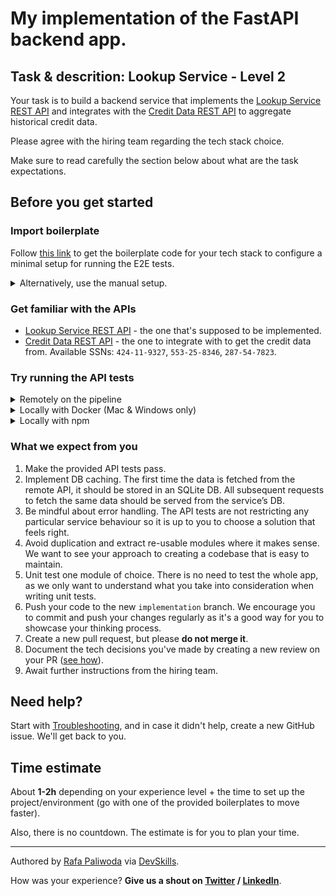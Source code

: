 # My implementation of the FastAPI backend app.


## Task & descrition: Lookup Service - Level 2

Your task is to build a backend service that implements the [Lookup Service REST API](https://infra.devskills.app/lookup/api/1.0.0) and integrates with the [Credit Data REST API](https://infra.devskills.app/credit-data/api/1.0.0) to aggregate historical credit data.

Please agree with the hiring team regarding the tech stack choice.

Make sure to read carefully the section below about what are the task expectations.

## Before you get started

### Import boilerplate

Follow [this link](https://docs.devskills.co/collections/85-the-interview-process/articles/342-importing-challenge-boilerplate) to get the boilerplate code for your tech stack to configure a minimal setup for running the E2E tests.

<details>
<summary>Alternatively, use the manual setup.</summary>

1. Update the `apiUrl` (where your backend runs) in [cypress.json](cypress.json).
2. Update the [`build`](package.json#L5) and [`start`](package.json#L6) scripts in [package.json](package.json) to respectively build and start your app.

</details>

### Get familiar with the APIs

- [Lookup Service REST API](https://infra.devskills.app/lookup/api/1.0.0) - the one that's supposed to be implemented.
- [Credit Data REST API](https://infra.devskills.app/credit-data/api/1.0.0) - the one to integrate with to get the credit data from. Available SSNs: `424-11-9327`, `553-25-8346`, `287-54-7823`.

### Try running the API tests

<details>
<summary>Remotely on the pipeline</summary>

Create and switch to a new `implementation` branch and push your code. This will trigger a new pipeline run which will execute the tests.

Check the 'Actions' tab to see the historical runs.

</details>


<details>
<summary>Locally with Docker (Mac & Windows only)</summary>

#### Prerequisites

- [Install Docker](https://www.docker.com/get-started)
- Start your app

#### Run the tests
```bash
 docker run --add-host host.docker.internal:host-gateway -v $PWD:/e2e -w /e2e cypress/included:3.4.0
```

You can either use the console output or generated screenshots/videos (*check the newly created files that appear after a test run*) to troubleshoot the test results.


</details>

<details>
<summary>Locally with npm</summary>

#### Prerequisites

1. [Install node](https://nodejs.org/en/)
2. When in the project's root, run: `sed 's/host.docker.internal/localhost/g' cypress.json > cypress.json.tmp && mv cypress.json.tmp cypress.json`  
3. Start your app

#### Run the tests
```bash
 npm run test
```

You can either use the console output or generated screenshots/videos (*check the newly created files that appear after a test run*) to troubleshoot the test results.

</details>

### What we expect from you

1. Make the provided API tests pass.
2. Implement DB caching. The first time the data is fetched from the remote API, it should be stored in an SQLite DB. All subsequent requests to fetch the same data should be served from the service’s DB.
3. Be mindful about error handling. The API tests are not restricting any particular service behaviour so it is up to you to choose a solution that feels right.
4. Avoid duplication and extract re-usable modules where it makes sense. We want to see your approach to creating a codebase that is easy to maintain.
5. Unit test one module of choice. There is no need to test the whole app, as we only want to understand what you take into consideration when writing unit tests.
6. Push your code to the new `implementation` branch. We encourage you to commit and push your changes regularly as it's a good way for you to showcase your thinking process.
7. Create a new pull request, but please **do not merge it**.
8. Document the tech decisions you've made by creating a new review on your PR ([see how](https://www.loom.com/share/94ae305e7fbf45d592099ac9f40d4274)).
9. Await further instructions from the hiring team.

## Need help?

Start with [Troubleshooting](https://www.notion.so/Troubleshooting-d18bdb5d2ac341bb82b21f0ba8fb9546), and in case it didn't help, create a new GitHub issue. We'll get back to you.

## Time estimate

About **1-2h** depending on your experience level + the time to set up the project/environment (go with one of the provided boilerplates to move faster).

Also, there is no countdown. The estimate is for you to plan your time.

---

Authored by [Rafa Paliwoda](https://devskills.co/authors/rafa-paliwoda) via [DevSkills](https://devskills.co).

How was your experience? **Give us a shout on [Twitter](https://twitter.com/DevSkillsHQ) / [LinkedIn](https://www.linkedin.com/company/devskills)**.
